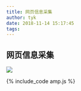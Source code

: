 ```yaml
---
title: 网页信息采集
author: tyk
date: 2018-11-14 15:17:45
tags:
---
```


## 网页信息采集

![](/images/timing-overview.png)

{% include_code amp.js %}